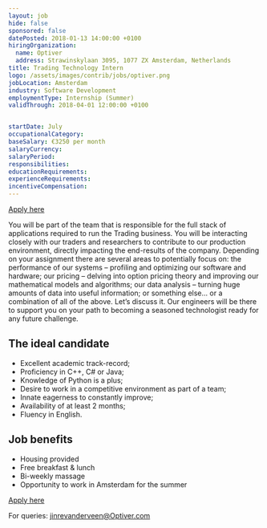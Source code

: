 ```yaml
---
layout: job
hide: false
sponsored: false
datePosted: 2018-01-13 14:00:00 +0100
hiringOrganization:
  name: Optiver
  address: Strawinskylaan 3095, 1077 ZX Amsterdam, Netherlands
title: Trading Technology Intern
logo: /assets/images/contrib/jobs/optiver.png
jobLocation: Amsterdam
industry: Software Development
employmentType: Internship (Summer)
validThrough: 2018-04-01 12:00:00 +0100


startDate: July
occupationalCategory:
baseSalary: €3250 per month
salaryCurrency:
salaryPeriod:
responsibilities:
educationRequirements:
experienceRequirements:
incentiveCompensation:
---
```



<a class="btn btn--dark" href="https://www.optiver.com/eu/en/job-opportunities/eu-580613">
    Apply here
</a>

You will be part of the team that is responsible for the full stack of applications required to run the Trading business. You will be interacting closely with our traders and researchers to contribute to our production environment, directly impacting the end-results of the company. Depending on your assignment there are several areas to potentially focus on: the performance of our systems – profiling and optimizing our software and hardware; our pricing – delving into option pricing theory and improving our mathematical models and algorithms; our data analysis – turning huge amounts of data into useful information; or something else... or a combination of all of the above. Let’s discuss it. Our engineers will be there to support you on your path to becoming a seasoned technologist ready for any future challenge.

## The ideal candidate

- Excellent academic track-record;
- Proficiency in C++, C# or Java;
- Knowledge of Python is a plus;
- Desire to work in a competitive environment as part of a team;
- Innate eagerness to constantly improve;
- Availability of at least 2 months;
- Fluency in English.

## Job benefits

- Housing provided
- Free breakfast & lunch
- Bi-weekly massage
- Opportunity to work in Amsterdam for the summer

<a class="btn btn--dark" href="https://www.optiver.com/eu/en/job-opportunities/eu-580613
">
    Apply here
</a>

For queries: [jinrevanderveen@Optiver.com](mailto:jinrevanderveen@Optiver.com)
